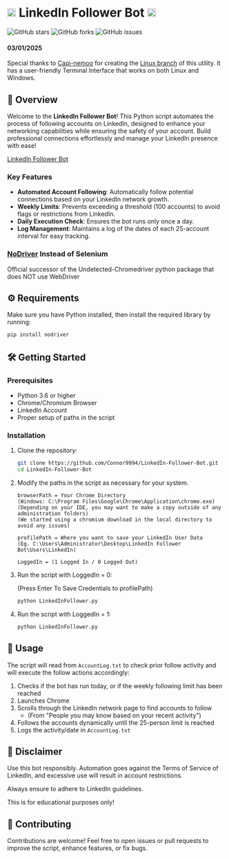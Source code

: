 # <img src="https://github.com/user-attachments/assets/9115aa71-ea52-4fb3-b629-b1a1b5833515" width="20" height="20"> LinkedIn Follower Bot <img src="https://github.com/user-attachments/assets/9115aa71-ea52-4fb3-b629-b1a1b5833515" width="20" height="20"> 

![GitHub stars](https://img.shields.io/github/stars/Connor9994/LinkedIn-Follower-Bot?style=social) ![GitHub forks](https://img.shields.io/github/forks/Connor9994/LinkedIn-Follower-Bot?style=social) ![GitHub issues](https://img.shields.io/github/issues/Connor9994/LinkedIn-Follower-Bot) 

#### 03/01/2025
Special thanks to [Capi-nemoo](https://github.com/Capi-nemoo) for creating the [Linux branch](https://github.com/Connor9994/LinkedIn-Follower-Bot/tree/Linux-Flavor) of this utility. It has a user-friendly Terminal Interface that works on both Linux and Windows. 

## 🚀 Overview

Welcome to the **LinkedIn Follower Bot**! This Python script automates the process of following accounts on LinkedIn, designed to enhance your networking capabilities while ensuring the safety of your account. Build professional connections effortlessly and manage your LinkedIn presence with ease!

[LinkedIn Follower Bot](https://github.com/Connor9994/LinkedIn-Follower-Bot)

### Key Features

- **Automated Account Following**: Automatically follow potential connections based on your LinkedIn network growth.
- **Weekly Limits**: Prevents exceeding a threshold (100 accounts) to avoid flags or restrictions from LinkedIn.
- **Daily Execution Check**: Ensures the bot runs only once a day.
- **Log Management**: Maintains a log of the dates of each 25-account interval for easy tracking.

### **[NoDriver](https://github.com/ultrafunkamsterdam/nodriver) Instead of Selenium**
Official successor of the Undetected-Chromedriver python package that does NOT use WebDriver

## ⚙️ Requirements

Make sure you have Python installed, then install the required library by running:

```bash
pip install nodriver
```

## 🛠 Getting Started

### Prerequisites

- Python 3.6 or higher
- Chrome/Chromium Browser
- LinkedIn Account
- Proper setup of paths in the script

### Installation

1. Clone the repository:

   ```bash
   git clone https://github.com/Connor9994/LinkedIn-Follower-Bot.git
   cd LinkedIn-Follower-Bot
   ```

2. Modify the paths in the script as necessary for your system. 
   ```
   browserPath = Your Chrome Directory
   (Windows: C:\Program Files\Google\Chrome\Application\chrome.exe)
   (Depending on your IDE, you may want to make a copy outside of any administration folders)
   (We started using a chromium download in the local directory to avoid any issues)
   
   profilePath = Where you want to save your LinkedIn User Data
   (Eg. C:\Users\Administrator\Desktop\LinkedIn Follower Bot\Users\LinkedIn)

   LoggedIn = (1 Logged In / 0 Logged Out)
   ```

4. Run the script with LoggedIn = 0:
   
   (Press Enter To Save Credentials to profilePath)

   ```bash
   python LinkedInFollower.py
   ```
6. Run the script with LoggedIn = 1:
   ```bash
   python LinkedInFollower.py
   ```

## 📜 Usage

The script will read from `AccountLog.txt` to check prior follow activity and will execute the follow actions accordingly:

1. Checks if the bot has run today, or if the weekly following limit has been reached
2. Launches Chrome
3. Scrolls through the LinkedIn network page to find accounts to follow
   - (From "People you may know based on your recent activity")
5. Follows the accounts dynamically until the 25-person limit is reached
6. Logs the activity/date in `AccountLog.txt`

## 🚧 Disclaimer

Use this bot responsibly. Automation goes against the Terms of Service of LinkedIn, and excessive use will result in account restrictions. 

Always ensure to adhere to LinkedIn guidelines. 

This is for educational purposes only!

## 📧 Contributing

Contributions are welcome! Feel free to open issues or pull requests to improve the script, enhance features, or fix bugs.
